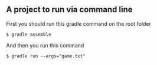 ## A project to run via command line

First you should run this gradle command on the root folder

`$ gradle assemble`

And then you run this command

`$ gradle run --args="game.txt"` 